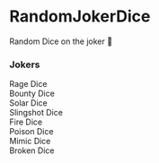 # RandomJokerDice
Random Dice on the joker 🫢  

### Jokers
Rage Dice  
Bounty Dice  
Solar Dice  
Slingshot Dice  
Fire Dice  
Poison Dice  
Mimic Dice  
Broken Dice
